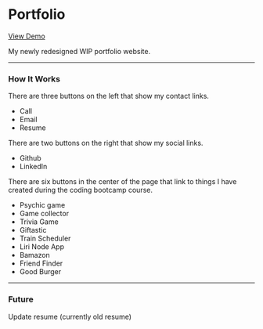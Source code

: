 # Portfolio

[View Demo](https://www.charlenerigby.com/)

My newly redesigned WIP portfolio website.

- - - -

### How It Works

There are three buttons on the left that show my contact links.
  - Call
  - Email
  - Resume
  
  There are two buttons on the right that show my social links.
  - Github
  - LinkedIn

There are six buttons in the center of the page that link to things I have created during the coding bootcamp course.
  - Psychic game
  - Game collector
  - Trivia Game
  - Giftastic
  - Train Scheduler
  - Liri Node App
  - Bamazon
  - Friend Finder
  - Good Burger

- - - -

### Future

Update resume (currently old resume)
